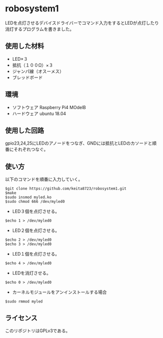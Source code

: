 # robosystem1

LEDを点灯させるデバイスドライバーでコマンド入力をするとLEDが点灯したり消灯するプログラムを書きました。

## 使用した材料
-  LED×３
- 抵抗（１００Ω）×３
- ジャンパ線（オスーメス）
-  ブレッドボード

## 環境
- ソフトウェア
Raspberry Pi4 MOdelB
- ハードウェア
ubuntu 18.04

## 使用した回路
gpio23,24,25にLEDのアノードをつなぎ、GNDには抵抗とLEDのカソードと順番にそれぞれつなぐ。

## 使い方
以下のコマンドを順番に入力していく。
```
$git clone https://github.com/keita8723/robosystem1.git
$make
$sudo insmod myled.ko
$sudo chmod 666 /dev/myled0
```
- LED３個を点灯させる。
```
$echo 1 > /dev/myled0 
```
- LED２個を点灯させる。
```
$echo 2 > /dev/myled0 
$echo 3 > /dev/myled0 
```
- LED１個を点灯させる。
```
$echo 4 > /dev/myled0 
```
- LEDを消灯させる。
```
$echo 0 > /dev/myled0 
```
- カーネルモジュールをアンインストールする場合
```
$sudo rmmod myled
```
## ライセンス
このリポジトリはGPLv3である。

